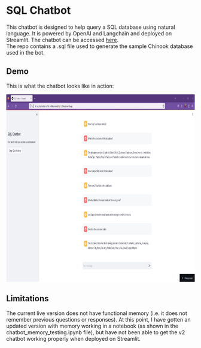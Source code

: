 # SQL Chatbot

This chatbot is designed to help query a SQL database using natural language. It is powered by OpenAI and Langchain and deployed on Streamlit.
The chatbot can be accessed [here](https://sqlchatbot-z7x4mm9bynmmob9lgm25ha.streamlit.app/).
<br>
The repo contains a .sql file used to generate the sample Chinook database used in the bot.

## Demo
This is what the chatbot looks like in action:
<br>

<img src="demo_screenshot.png" alt="demo" width=1200 height=500>

## Limitations
The current live version does not have functional memory (i.e. it does not remember previous questions or responses). At this point, I have gotten an updated version with memory working in a notebook (as shown in the chatbot_memory_testing.ipynb file), but have not been able to get the v2 chatbot working properly when deployed on Streamlit.
